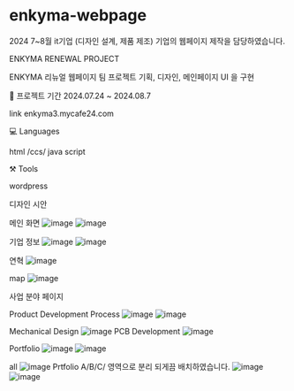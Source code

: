# enkyma-webpage
2024 7~8월 it기업 (디자인 설계, 제품 제조) 기업의 웹페이지 제작을 담당하였습니다. 





ENKYMA RENEWAL PROJECT

ENKYMA 리뉴얼 웹페이지 팀 프로젝트
기획, 디자인, 메인페이지 UI 을 구현





📁 프로젝트 기간
2024.07.24 ~ 2024.08.7 

link
enkyma3.mycafe24.com



💻 Languages

html /ccs/ java script



⚒️ Tools

wordpress




디자인 시안



 메인 화면 
 ![image](https://github.com/user-attachments/assets/7b4e6449-9e88-4aa3-81c1-944d48aaa881)
![image](https://github.com/user-attachments/assets/46f5afe4-559f-4f06-b768-2d8726963fba)

 기업 정보 
 ![image](https://github.com/user-attachments/assets/ebd90f40-a51c-49da-8abd-111d8392c567)
 ![image](https://github.com/user-attachments/assets/1b9a60b9-20fc-4cb8-bc92-4c5f13245f59)


연혁 
![image](https://github.com/user-attachments/assets/be7f1d75-c021-4727-abf4-d33cd586c97d)


map 
![image](https://github.com/user-attachments/assets/79052b64-ea13-430c-b6b4-e500ba8c7f9e)



사업 분야 페이지 

Product Development Process
![image](https://github.com/user-attachments/assets/a21bf3c3-8990-447f-8dc2-1a62113e77a5)
![image](https://github.com/user-attachments/assets/9ba0e510-9cc6-4875-a14e-3168e7052894)

Mechanical Design
![image](https://github.com/user-attachments/assets/1b8e9033-2cbf-4162-a662-27f80f82bfb3)
PCB Development​
![image](https://github.com/user-attachments/assets/66366450-8efe-42ee-a3ef-09e4fd66332b)


Portfolio
![image](https://github.com/user-attachments/assets/dbcbfd3a-e03f-4468-9a50-df02be138fbf)
![image](https://github.com/user-attachments/assets/d578e23d-cf9a-44a1-9888-2239c4da0384)

all 
![image](https://github.com/user-attachments/assets/d52988e7-78fe-442b-b500-a4dc73c74189)
Prtfolio A/B/C/ 영역으로 분리 되게끔 배치하였습니다.
![image](https://github.com/user-attachments/assets/7b6e7f2d-8ebb-47fd-874a-4e661db93a08)
![image](https://github.com/user-attachments/assets/5fd08e69-56c3-42be-a40d-794c1c22c2be)

